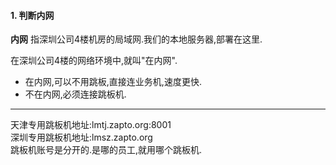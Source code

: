 #### 1. 判断内网

**内网** 指深圳公司4楼机房的局域网.我们的本地服务器,部署在这里.  

在深圳公司4楼的网络环境中,就叫"在内网".  

+ 在内网,可以不用跳板,直接连业务机,速度更快.  
+ 不在内网,必须连接跳板机.
___
天津专用跳板机地址:lmtj.zapto.org:8001  
深圳专用跳板机地址:lmsz.zapto.org  
跳板机账号是分开的.是哪的员工,就用哪个跳板机.  

